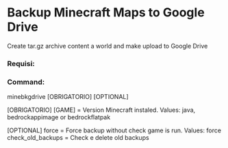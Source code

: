 # Backup Minecraft Maps to Google Drive
Create tar.gz archive content a world and make upload to Google Drive

### Requisi:

### Command:
minebkgdrive [OBRIGATORIO] [OPTIONAL]

[OBRIGATORIO]
[GAME] = Version Minecraft instaled. Values: java, bedrockappimage or bedrockflatpak

[OPTIONAL]
force = Force backup without check game is run. Values: force
check_old_backups = Check e delete old backups
